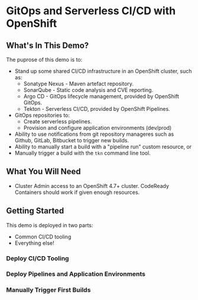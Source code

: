# GitOps and Serverless CI/CD with OpenShift

## What's In This Demo?

The puprose of this demo is to:

* Stand up some shared CI/CD infrastructure in an OpenShift cluster, such as:
    * Sonatype Nexus - Maven artefact repository.
    * SonarQube - Static code analysis and CVE reporting.
    * Argo CD - GitOps lifecycle management, provided by OpenShift GitOps.
    * Tekton - Serverless CI/CD, provided by OpenShift Pipelines.
* GitOps repositories to:
    * Create serverless pipelines.
    * Provision and configure application environments (dev/prod)
* Ability to use notifications from git repository manageres such as Github, GitLab, Bitbucket to trigger new builds.
* Ability to manually start a build with a "pipeline run" custom resource, or
* Manually trigger a build with the `tkn` command line tool.

## What You Will Need

* Cluster Admin access to an OpenShift 4.7+ cluster.  CodeReady Containers should work if given enough resources.

## Getting Started

This demo is deployed in two parts:
* Common CI/CD tooling
* Everything else!

### Deploy CI/CD Tooling

### Deploy Pipelines and Application Environments

### Manually Trigger First Builds


